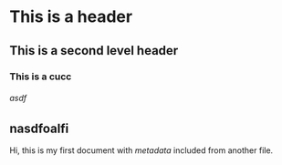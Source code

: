 # This is a header

## This is a second level header

### This is a cucc

###### asdf

## nasdfoalfi

Hi, this is my first document with *metadata* included from another file.
